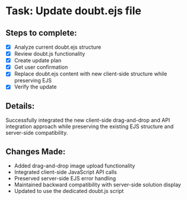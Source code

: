 # Task: Update doubt.ejs file

## Steps to complete:
- [x] Analyze current doubt.ejs structure
- [x] Review doubt.js functionality
- [x] Create update plan
- [x] Get user confirmation
- [x] Replace doubt.ejs content with new client-side structure while preserving EJS
- [x] Verify the update

## Details:
Successfully integrated the new client-side drag-and-drop and API integration approach while preserving the existing EJS structure and server-side compatibility.

## Changes Made:
- Added drag-and-drop image upload functionality
- Integrated client-side JavaScript API calls
- Preserved server-side EJS error handling
- Maintained backward compatibility with server-side solution display
- Updated to use the dedicated doubt.js script
